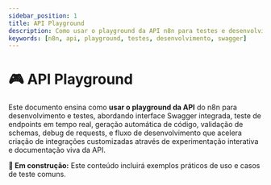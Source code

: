 ```yaml
---
sidebar_position: 1
title: API Playground
description: Como usar o playground da API n8n para testes e desenvolvimento
keywords: [n8n, api, playground, testes, desenvolvimento, swagger]
---
```


# 🎮 API Playground

Este documento ensina como **usar o playground da API** do n8n para desenvolvimento e testes, abordando interface Swagger integrada, teste de endpoints em tempo real, geração automática de código, validação de schemas, debug de requests, e fluxo de desenvolvimento que acelera criação de integrações customizadas através de experimentação interativa e documentação viva da API.

**🔄 Em construção:** Este conteúdo incluirá exemplos práticos de uso e casos de teste comuns.
